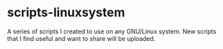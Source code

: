 # scripts-linuxsystem
A series of scripts I created to use on any GNU/Linux system. New scripts that I find useful and want to share will be uploaded.
